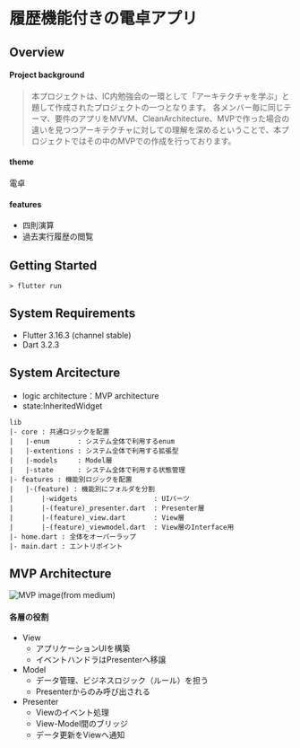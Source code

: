 # 履歴機能付きの電卓アプリ

## Overview

#### Project background

> 本プロジェクトは、IC内勉強会の一環として「アーキテクチャを学ぶ」と題して作成されたプロジェクトの一つとなります。
各メンバー毎に同じテーマ、要件のアプリをMVVM、CleanArchitecture、MVPで作った場合の違いを見つつアーキテクチャに対しての理解を深めるということで、本プロジェクトではその中のMVPでの作成を行っております。

#### theme

電卓

#### features

- 四則演算
- 過去実行履歴の閲覧


## Getting Started

```
> flutter run
```

## System Requirements

- Flutter 3.16.3 (channel stable)
- Dart 3.2.3


## System Arcitecture

- logic architecture：MVP architecture
- state:InheritedWidget


```
lib
|- core : 共通ロジックを配置
|   |-enum       : システム全体で利用するenum
|   |-extentions : システム全体で利用する拡張型
|   |-models     : Model層
|   |-state      : システム全体で利用する状態管理
|- features : 機能別ロジックを配置
|   |-(feature) : 機能別にフォルダを分割
|       |-widgets                   : UIパーツ
|       |-(feature)_presenter.dart  : Presenter層
|       |-(feature)_view.dart       : View層
|       |-(feature)_viewmodel.dart  : View層のInterface用
|- home.dart : 全体をオーバーラップ
|- main.dart : エントリポイント
```

## MVP Architecture
![MVP image(from medium)](https://miro.medium.com/v2/resize:fit:1400/format:webp/1*tvlv-zFL-cnbk9O8pgIgIw.png)

#### 各層の役割

- View
    - アプリケーションUIを構築
    - イベントハンドラはPresenterへ移譲
- Model
    - データ管理、ビジネスロジック（ルール）を担う
    - Presenterからのみ呼び出される
- Presenter
    - Viewのイベント処理
    - View-Model間のブリッジ
    - データ更新をViewへ通知
